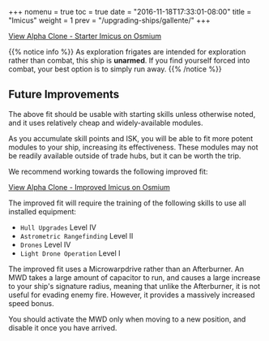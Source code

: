 +++
nomenu = true
toc = true
date = "2016-11-18T17:33:01-08:00"
title = "Imicus"
weight = 1
prev = "/upgrading-ships/gallente/"
+++

<object type="image/svg+xml" data="https://o.smium.org/api/convert/118510/svg/118510-alpha-clone---starter-imicus.svg?privatetoken=1957593063555596288"><a href="https://o.smium.org/loadout/private/118510/1957593063555596288">View Alpha Clone - Starter Imicus on Osmium</a></object>

{{% notice info %}}
As exploration frigates are intended for exploration rather than combat, this ship is **unarmed**.
If you find yourself forced into combat, your best option is to simply run away.
{{% /notice %}}

## Future Improvements

The above fit should be usable with starting skills unless otherwise noted,
and it uses relatively cheap and widely-available modules.  

As you accumulate skill points and ISK, you will be able to fit more potent
modules to your ship, increasing its effectiveness.  These modules may not be
readily available outside of trade hubs, but it can be worth the trip.

We recommend working towards the following improved fit:

<object type="image/svg+xml" data="https://o.smium.org/api/convert/118511/svg/118511-alpha-clone---improved-imicus.svg?privatetoken=3747071537958617088"><a href="https://o.smium.org/loadout/private/118511/3747071537958617088">View Alpha Clone - Improved Imicus on Osmium</a></object>

The improved fit will require the training of the following skills to use all installed equipment:

* `Hull Upgrades` Level IV
* `Astrometric Rangefinding` Level II
* `Drones` Level IV
* `Light Drone Operation` Level I

The improved fit uses a Microwarpdrive rather than an Afterburner.
An MWD takes a large amount of capacitor to run, 
and causes a large increase to your ship's signature radius,
meaning that unlike the Afterburner, it is not useful for evading enemy fire.
However, it provides a massively increased speed bonus.

You should activate the MWD only when moving to a new position,
and disable it once you have arrived.